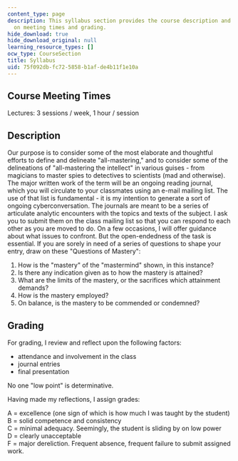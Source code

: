 ```yaml
---
content_type: page
description: This syllabus section provides the course description and information
  on meeting times and grading.
hide_download: true
hide_download_original: null
learning_resource_types: []
ocw_type: CourseSection
title: Syllabus
uid: 75f092db-fc72-5858-b1af-de4b11f1e10a
---
```


Course Meeting Times
--------------------

Lectures: 3 sessions / week, 1 hour / session

Description
-----------

Our purpose is to consider some of the most elaborate and thoughtful efforts to define and delineate "all-mastering," and to consider some of the delineations of "all-mastering the intellect" in various guises - from magicians to master spies to detectives to scientists (mad and otherwise). The major written work of the term will be an ongoing reading journal, which you will circulate to your classmates using an e-mail mailing list. The use of that list is fundamental - it is my intention to generate a sort of ongoing cyberconversation. The journals are meant to be a series of articulate analytic encounters with the topics and texts of the subject. I ask you to submit them on the class mailing list so that you can respond to each other as you are moved to do. On a few occasions, I will offer guidance about what issues to confront. But the open-endedness of the task is essential. If you are sorely in need of a series of questions to shape your entry, draw on these "Questions of Mastery":

1.  How is the "mastery" of the "mastermind" shown, in this instance?
2.  Is there any indication given as to how the mastery is attained?
3.  What are the limits of the mastery, or the sacrifices which attainment demands?
4.  How is the mastery employed?
5.  On balance, is the mastery to be commended or condemned?

Grading
-------

For grading, I review and reflect upon the following factors:

*   attendance and involvement in the class
*   journal entries
*   final presentation

No one "low point" is determinative.

Having made my reflections, I assign grades:

A = excellence (one sign of which is how much I was taught by the student)  
B = solid competence and consistency  
C = minimal adequacy. Seemingly, the student is sliding by on low power  
D = clearly unacceptable  
F = major dereliction. Frequent absence, frequent failure to submit assigned work.
